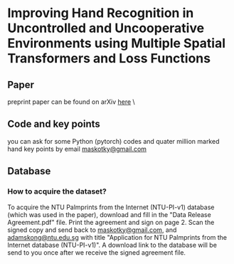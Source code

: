 # Improving Hand Recognition in Uncontrolled and Uncooperative Environments using Multiple Spatial Transformers and Loss Functions
## Paper
preprint paper can be found on arXiv [here](https://arxiv.org/abs/2311.05383) \
## Code and key points
you can ask for some Python (pytorch) codes and quater million marked hand key points by email maskotky@gmail.com 
## Database
### How to acquire the dataset?
To acquire the NTU Palmprints from the Internet (NTU-PI-v1) database (which was used in the paper), download and fill in the "Data Release Agreement.pdf" file. Print the agreement and sign on page 2. Scan the signed copy and send back to maskotky@gmail.com, and  adamskong@ntu.edu.sg with title "Application for NTU Palmprints from the Internet database (NTU-PI-v1)". A download link to the database will be send to you once after we receive the signed agreement file.
